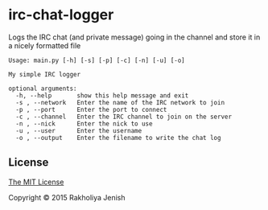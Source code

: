 irc-chat-logger
===============

Logs the IRC chat (and private message) going in the channel and store it in a nicely formatted file

```
Usage: main.py [-h] [-s] [-p] [-c] [-n] [-u] [-o]

My simple IRC logger

optional arguments:
  -h, --help       show this help message and exit
  -s , --network   Enter the name of the IRC network to join
  -p , --port      Enter the port to connect
  -c , --channel   Enter the IRC channel to join on the server
  -n , --nick      Enter the nick to use
  -u , --user      Enter the username
  -o , --output    Enter the filename to write the chat log
```

License
-------

[The MIT License](http://jenish.mit-license.org/2015)

Copyright © 2015 Rakholiya Jenish

